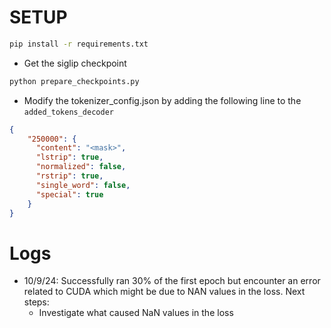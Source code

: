 # SETUP

```bash
pip install -r requirements.txt
```

- Get the siglip checkpoint

```bash
python prepare_checkpoints.py
```

- Modify the tokenizer_config.json by adding the following line to the `added_tokens_decoder`

```json
{
    "250000": {
      "content": "<mask>",
      "lstrip": true,
      "normalized": false,
      "rstrip": true,
      "single_word": false,
      "special": true
    }
}
```

# Logs

- 10/9/24: Successfully ran 30% of the first epoch but encounter an error related to CUDA which might be due to NAN values in the loss. Next steps:
    - Investigate what caused NaN values in the loss